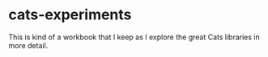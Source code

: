 # cats-experiments
This is kind of a workbook that I keep as I explore the great Cats libraries in more detail.
